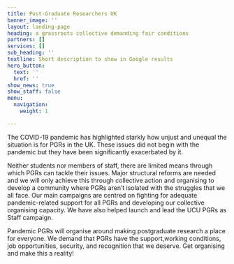 ```yaml
---
title: Post-Graduate Researchers UK
banner_image: ''
layout: landing-page
heading: a grassroots collective demanding fair conditions
partners: []
services: []
sub_heading: ''
textline: Short description to show in Google results
hero_button:
  text: ''
  href: ''
show_news: true
show_staff: false
menu:
  navigation:
    weight: 1

---
```

The COVID-19 pandemic has highlighted starkly how unjust and unequal the situation is for PGRs in the UK. These issues did not begin with the pandemic but they have been significantly exacerbated by it.

Neither students nor members of staff, there are limited means through which PGRs can tackle their issues. Major structural reforms are needed and we will only achieve this through collective action and organising to develop a community where PGRs aren’t isolated with the struggles that we all face. Our main campaigns are centred on fighting for adequate pandemic-related support for all PGRs and developing our collective organising capacity. We have also helped launch and lead the UCU PGRs as Staff campaign.

Pandemic PGRs will organise around making postgraduate research a place for everyone. We demand that PGRs have the support,working conditions, job opportunities, security, and recognition that we deserve. Get organising and make this a reality!
